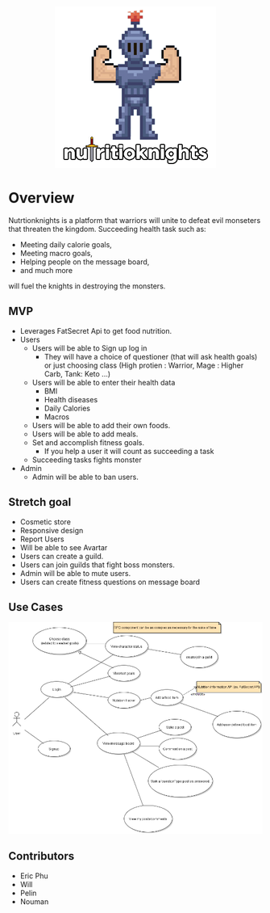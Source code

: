 
<p align="center">
<img src=img/logobetter.png/>
  </p>

# Overview

Nutrtionknights is a platform that warriors will unite to defeat evil monseters that threaten the kingdom.
Succeeding health task such as: 
- Meeting daily calorie goals, 
- Meeting macro goals,
- Helping people on the message board,
- and much more

will fuel the knights in destroying the monsters.

## MVP

- Leverages FatSecret Api to get food nutrition.
- Users
  - Users will be able to Sign up log in
    - They will have a choice of questioner (that will ask health goals) or just choosing class (High protien : Warrior, Mage : Higher Carb, Tank: Keto ...)
  - Users will be able to enter their health data
    - BMI
    - Health diseases
    - Daily Calories
    - Macros
  - Users will be able to add their own foods.
  - Users will be able to add meals.
  - Set and accomplish fitness goals.
    - If you help a user it will count as succeeding a task
  - Succeeding tasks fights monster
- Admin
  - Admin will be able to ban users.
## Stretch goal
- Cosmetic store
- Responsive design
- Report Users
- Will be able to see Avartar
- Users can create a guild.
- Users can join guilds that fight boss monsters.
- Admin will be able to mute users.
- Users can create fitness questions on message board

## Use Cases
![](img/nutritioknights_user_use_cases.png)

## Contributors
- Eric Phu
- Will
- Pelin
- Nouman

